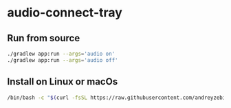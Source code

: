 # audio-connect-tray


## Run from source
```bash
./gradlew app:run --args='audio on'
./gradlew app:run --args='audio off'
```


## Install on Linux or macOs
```bash
/bin/bash -c "$(curl -fsSL https://raw.githubusercontent.com/andreyzebin/audio-connect-tray/refs/heads/main/install.sh)"
```